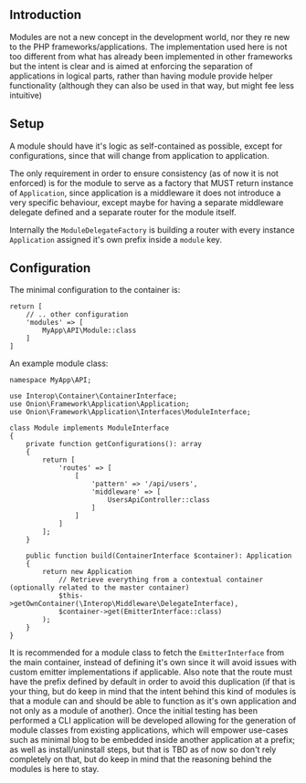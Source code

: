 ## Introduction

Modules are not a new concept in the development world, nor they re new
to the PHP frameworks/applications. The implementation used here is not
too different from what has already been implemented in other frameworks
but the intent is clear and is aimed at enforcing the separation of
applications in logical parts, rather than having module provide
helper functionality (although they can also be used in that way, but
might fee less intuitive)

## Setup

A module should have it's logic as self-contained as possible, except
for configurations, since that will change from application to
application.

The only requirement in order to ensure consistency (as of now it is not
enforced) is for the module to serve as a factory that MUST return
instance of `Application`, since application is a middleware it does not
introduce a very specific behaviour, except maybe for having a separate
middleware delegate defined and a separate router for the module itself.

Internally the `ModuleDelegateFactory` is building a router with every
instance `Application` assigned it's own prefix inside a `module` key.

## Configuration

The minimal configuration to the container is:

```
return [
    // .. other configuration
    'modules' => [
        MyApp\API\Module::class
    ]
]
```

An example module class:

```
namespace MyApp\API;

use Interop\Container\ContainerInterface;
use Onion\Framework\Application\Application;
use Onion\Framework\Application\Interfaces\ModuleInterface;

class Module implements ModuleInterface
{
    private function getConfigurations(): array
    {
        return [
            'routes' => [
                [
                    'pattern' => '/api/users',
                    'middleware' => [
                        UsersApiController::class
                    ]
                ]
            ]
        ];
    }

    public function build(ContainerInterface $container): Application
    {
        return new Application
            // Retrieve everything from a contextual container (optionally related to the master container)
            $this->getOwnContainer(\Interop\Middleware\DelegateInterface),
            $container->get(EmitterInterface::class)
        );
    }
}
```

It is recommended for a module class to fetch the `EmitterInterface`
from the main container, instead of defining it's own since it will
avoid issues with custom emitter implementations if applicable. Also
note that the route must have the prefix defined by default in order to
avoid this duplication (if that is your thing, but do keep in mind that
the intent behind this kind of modules is that a module can and should
be able to function as it's own application and not only as a module of
another). Once the initial testing has been performed a CLI application
will be developed allowing for the generation of module classes from
existing applications, which will empower use-cases such as minimal blog
to be embedded inside another application at a prefix; as well as
install/uninstall steps, but that is TBD as of now so don't rely
completely on that, but do keep in mind that the reasoning behind the
modules is here to stay.
